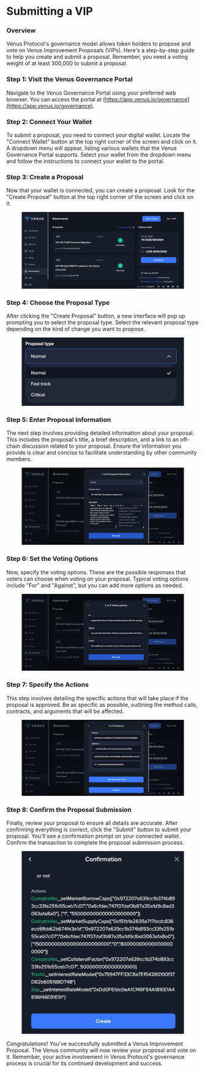 # Submitting a VIP

### Overview

Venus Protocol's governance model allows token holders to propose and vote on Venus Improvement Proposals (VIPs). Here's a step-by-step guide to help you create and submit a proposal. Remember, you need a voting weight of at least 300,000 to submit a proposal.

### Step 1: Visit the Venus Governance Portal

Navigate to the Venus Governance Portal using your preferred web browser. You can access the portal at [https://app.venus.io/governance](https://app.venus.io/governance).

### Step 2: Connect Your Wallet

To submit a proposal, you need to connect your digital wallet. Locate the "Connect Wallet" button at the top right corner of the screen and click on it. A dropdown menu will appear, listing various wallets that the Venus Governance Portal supports. Select your wallet from the dropdown menu and follow the instructions to connect your wallet to the portal.

### Step 3: Create a Proposal

Now that your wallet is connected, you can create a proposal. Look for the "Create Proposal" button at the top right corner of the screen and click on it.

<figure><img src="../../.gitbook/assets/VIP1.jpg" alt=""><figcaption></figcaption></figure>

### Step 4: Choose the Proposal Type

After clicking the "Create Proposal" button, a new interface will pop up prompting you to select the proposal type. Select the relevant proposal type depending on the kind of change you want to propose.

<figure><img src="../../.gitbook/assets/VIP_selectType.jpg" alt=""><figcaption></figcaption></figure>

### Step 5: Enter Proposal Information

The next step involves providing detailed information about your proposal. This includes the proposal's title, a brief description, and a link to an off-chain discussion related to your proposal. Ensure the information you provide is clear and concise to facilitate understanding by other community members.

<figure><img src="../../.gitbook/assets/VIP3.jpg" alt=""><figcaption></figcaption></figure>

### Step 6: Set the Voting Options

Now, specify the voting options. These are the possible responses that voters can choose when voting on your proposal. Typical voting options include "For" and "Against", but you can add more options as needed.

<figure><img src="../../.gitbook/assets/VIP4.jpg" alt=""><figcaption></figcaption></figure>

### Step 7: Specify the Actions

This step involves detailing the specific actions that will take place if the proposal is approved. Be as specific as possible, outlining the method calls, contracts, and arguments that will be affected.

<figure><img src="../../.gitbook/assets/VIP5.jpg" alt=""><figcaption></figcaption></figure>

### Step 8: Confirm the Proposal Submission

Finally, review your proposal to ensure all details are accurate. After confirming everything is correct, click the "Submit" button to submit your proposal. You'll see a confirmation prompt on your connected wallet. Confirm the transaction to complete the proposal submission process.

<figure><img src="../../.gitbook/assets/VIP6_3.jpg" alt=""><figcaption></figcaption></figure>

Congratulations! You've successfully submitted a Venus Improvement Proposal. The Venus community will now review your proposal and vote on it. Remember, your active involvement in Venus Protocol's governance process is crucial for its continued development and success.
